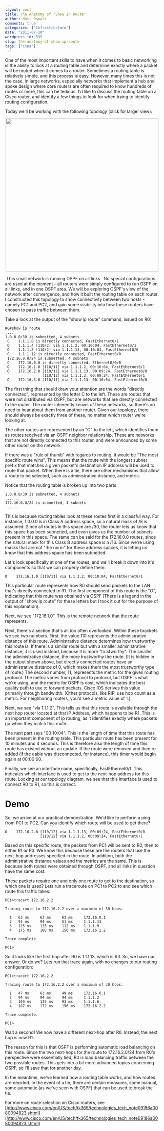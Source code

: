 ```yaml
---
layout: post
title: The Anatomy of "Show IP Route"
author: Matt Oswalt
comments: true
categories: ['Infrastructure']
date: "2011-07-18"
wordpress_id: 595
slug: the-anatomy-of-show-ip-route
tags: ['ccna']
---
```



One of the most important skills to have when it comes to basic networking is the ability to look at a routing table and determine exactly where a packet will be routed when it comes to a router. Sometimes a routing table is relatively simple, and this process is easy. However, many times this is not the case. In large networks, especially networks that implement a hub and spoke design where core routers are often required to know hundreds of routes or more, this can be tedious. I'd like to discuss the routing table on a Cisco router, and identify a few things to look for when trying to identify routing configuration.

Today we'll be working with the following topology (click for larger view):

<div style="text-align:center;"><a href="/assets/2011/07/blog-post-topology1-1024x510.png"><img src="/assets/2011/07/blog-post-topology1-1024x510.png" width="500" ></a></div>

 This small network is running OSPF on all links.  No special configurations are used at the moment - all routers were simply configured to run OSPF on all links, and in one OSPF area. We will be exploring OSPF's view of the network after convergence, and how it built the routing table on each router. I constructed this topology to show connectivity between two hosts - namely PC1 and PC2, and gain some visibility into how these routers have chosen to pass traffic between them.

Take a look at the output of the "show ip route" command, issued on R0:
    
    R0#show ip route
    .....
    1.0.0.0/30 is subnetted, 4 subnets
     C    1.1.1.0 is directly connected, FastEthernet0/1
     O    1.1.1.4 [110/2] via 1.1.1.2, 00:10:04, FastEthernet0/1
     O    1.1.1.8 [110/2] via 1.1.1.13, 00:10:04, FastEthernet0/0
     C    1.1.1.12 is directly connected, FastEthernet0/0
     172.16.0.0/24 is subnetted, 4 subnets
     C    172.16.0.0 is directly connected, Ethernet0/0/0
     O    172.16.1.0 [110/11] via 1.1.1.2, 00:10:04, FastEthernet0/1
     O    172.16.2.0 [110/12] via 1.1.1.13, 00:09:24, FastEthernet0/0
                     [110/12] via 1.1.1.2, 00:09:24, FastEthernet0/1
     O    172.16.3.0 [110/11] via 1.1.1.13, 00:10:04, FastEthernet0/0

The first thing that should draw your attention are the words "directly connected", represented by the letter C to the left. These are routes that were not distributed via OSPF, but are networks that are directly connected to the router. The router inherently knows of these networks, so there's no need to hear about them from another router. Given our topology, there should always be exactly three of these, no matter which router we're looking at.

The other routes are represented by an "O" to the left, which identifies them as routes received via an OSPF neighbor relationship. These are networks that are not directly connected to this router, and were announced by some other router on the network.

If there was a "rule of thumb" with regards to routing, it would be "The most specific route wins". This means that the route with the longest subnet prefix that matches a given packet's destination IP address will be used to route that packet. When there is a tie, there are other mechanisms that allow a route to be selected, such as administrative distance, and metric.

Notice that the routing table is broken up into two parts:

    1.0.0.0/30 is subnetted, 4 subnets
    ......
    172.16.0.0/24 is subnetted, 4 subnets
    ......

This is because routing tables look at these routes first in a classful way. For instance, 1.0.0.0 is in Class A address space, so a natural mask of /8 is assumed. Since all routes in this space are /30, the router lets us know that this space has been subnetted, and even gives us the number of subnets present in this space. The same can be said for the 172.16.0.0 routes, since the natural mask for this Class B address space is a /16. Since we're using masks that are not "the norm" for these address spaces, it is letting us know that this address space has been subnetted.

Let's look specifically at one of the routes, and we'll break it down into it's components so that we can properly define them:
    
    O    172.16.1.0 [110/11] via 1.1.1.2, 00:10:04, FastEthernet0/1

This particular route represents how R0 should send packets to the LAN that's directly connected to R1. The first component of this route is the "O", indicating that this route was obtained via OSPF (There is a legend in the output of "show ip route" for these letters but I took it out for the purpose of this explanation).

Next, we see "172.16.1.0". This is the remote network that the route represents.

Next, there's a section that's all too often overlooked. Within these brackets we see two numbers. First, the value 110 represents the administrative distance of this route. Administrative distance determines how trustworthy this route is. If there is a similar route but with a smaller administrative distance, it is used instead, because it is more "trustworthy". The smaller the administrative distance, the more trustworthy the route. (It is hidden in the output shown above, but directly connected routes have an administrative distance of 0, which makes them the most trustworthy type of route.) The second number, 11, represents the metric for the given routing protocol. The metric varies from protocol to protocol, but OSPF is what we're using, and the metric for OSPF is cost, which indicates the best quality path to use to forward packets. Cisco IOS derives this value primarily through bandwidth. (Other protocols, like RIP, use hop count as a metric. For neighboring routers, you'd see a metric value of 1.)

Next, we see "via 1.1.1.2". This tells us that this route is available through the next hop router located at that IP Address, which happens to be R1. This is an important component of ip routing, as it identifies exactly where packets go when they match this route.

The next part says "00:10:04". This is the length of time that this route has been present in the routing table. This particular route has been present for 10 minutes and 4 seconds. This is therefore also the length of time this route has existed without an update. If the route were removed and then re-added (if the cable was disconnected, for instance), this timer would begin again at 00:00:00.

Finally, we see an interface name, specifically, FastEthernet0/1. This indicates which interface is used to get to the next-hop address for this route. Looking at our topology diagram, we see that this interface is used to connect R0 to R1, so this is correct.

# Demo

So, we arrive at our practical demonstration. We'd like to perform a ping from PC1 to PC2. Can you identify which route will be used to get there?

    O    172.16.2.0 [110/12] via 1.1.1.13, 00:09:24, FastEthernet0/0
                    [110/12] via 1.1.1.2, 00:09:24, FastEthernet0/1

Based on this specific route, the packets from PC1 will be sent to R0, then to either R1 or R3. We know this because these are the routers that use the next-hop addresses specified in the route. In addition, both the administrative distance values and the metrics are the same. This is because both routes were obtained through OSPF, and all links in question have the same cost.

These packets require one and only one route to get to the destination, so which one is used? Lets run a traceroute on PC1 to PC2 to and see which route this traffic takes:

    PC1>tracert 172.16.2.2
    
    Tracing route to 172.16.2.2 over a maximum of 30 hops: 
    
      1   63 ms     63 ms     63 ms     172.16.0.1
      2   94 ms     94 ms     51 ms     1.1.1.13
      3   125 ms    125 ms    112 ms    1.1.1.9
      4   175 ms    188 ms    156 ms    172.16.2.2
    
    Trace complete.
    
    PC1>

So it looks like the first hop after R0 is 1.1.1.13, which is R3. So, we have our answer. Or do we? Lets run that trace again, with no changes to our routing configuration:

    PC1>tracert 172.16.2.2
    
    Tracing route to 172.16.2.2 over a maximum of 30 hops: 
    
      1   47 ms     63 ms     49 ms     172.16.0.1
      2   94 ms     94 ms     94 ms     1.1.1.2
      3   109 ms    125 ms    93 ms     1.1.1.6
      4   187 ms    172 ms    156 ms    172.16.2.2
    
    Trace complete.
    
    PC1>

Wait a second! We now have a different next-hop after R0. Instead, the next hop is now R1.

The reason for this is that OSPF is performing automatic load balancing on this route. Since the two next-hops for the route to 172.16.2.0/24 from R0's perspective were essentially tied, R0 is load balancing traffic between the two possible routes. This gets into a bit more advanced topics concerning OSPF, so I'll save that for another day.

In the meantime, we've learned how a routing table works, and how routes are decided. In the event of a tie, there are certain measures, some manual, some automatic (as we've seen with OSPF) that can be used to break the tie.

For more on route selection on Cisco routers, see [http://www.cisco.com/en/US/tech/tk365/technologies_tech_note09186a0080094823.shtml](http://www.cisco.com/en/US/tech/tk365/technologies_tech_note09186a0080094823.shtml)
